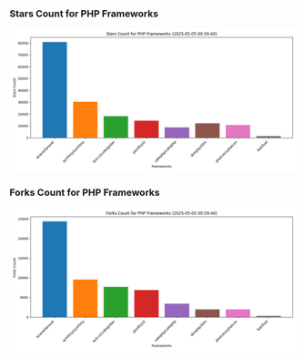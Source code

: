 ### Stars Count for PHP Frameworks

![Stars Chart](./archive/charts/20250505005940_stars_count.png)

### Forks Count for PHP Frameworks

![Forks Chart](./archive/charts/20250505005940_forks_count.png)

